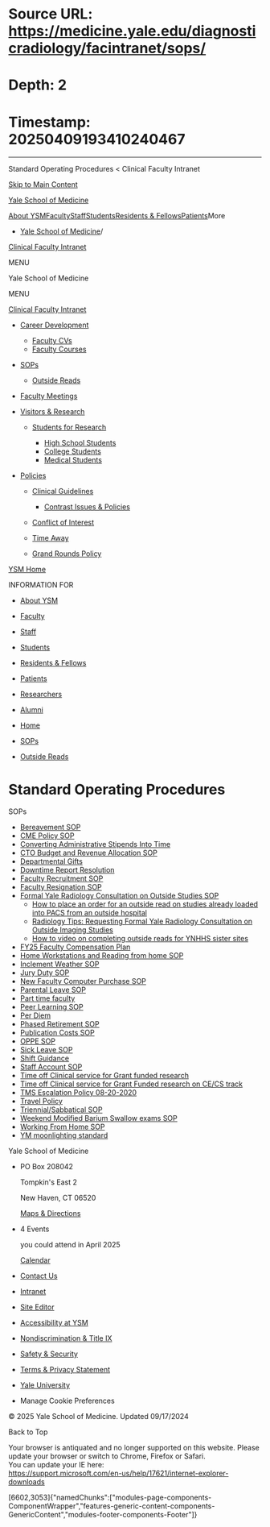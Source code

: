 # Source URL: https://medicine.yale.edu/diagnosticradiology/facintranet/sops/
# Depth: 2
# Timestamp: 20250409193410240467

---

Standard Operating Procedures < Clinical Faculty Intranet 










[Skip to Main Content](#page-container)

[Yale School of Medicine](/)

[About YSM](/ysm/about/)[Faculty](/ysm/faculty/)[Staff](/ysm/myysm/)[Students](/ysm/edu/)[Residents & Fellows](/ysm/edu/residency-fellowships/)[Patients](https://yalemedicine.org)More

* [Yale School of Medicine](/)/

[Clinical Faculty Intranet](/diagnosticradiology/facintranet) 

MENU

Yale School of Medicine

MENU

[Clinical Faculty Intranet](/diagnosticradiology/facintranet)

* [Career Development](/diagnosticradiology/facintranet/development/)

  + [Faculty CVs](/diagnosticradiology/facintranet/development/cv/)
  + [Faculty Courses](/diagnosticradiology/facintranet/development/courses/)
* [SOPs](/diagnosticradiology/facintranet/sops/)

  + [Outside Reads](/diagnosticradiology/facintranet/sops/outsidereads/)

* [Faculty Meetings](/diagnosticradiology/facintranet/meetings/)
* [Visitors & Research](/diagnosticradiology/facintranet/volunteers/)

  + [Students for Research](/diagnosticradiology/facintranet/volunteers/studentsforresearch/)

    - [High School Students](/diagnosticradiology/facintranet/volunteers/studentsforresearch/highschoolstudents/)
    - [College Students](/diagnosticradiology/facintranet/volunteers/studentsforresearch/collegestundentsresearch/)
    - [Medical Students](/diagnosticradiology/facintranet/volunteers/studentsforresearch/medstudentsforresearch/)

* [Policies](/diagnosticradiology/facintranet/policies/)

  + [Clinical Guidelines](/diagnosticradiology/facintranet/policies/guidelines/)

    - [Contrast Issues & Policies](/diagnosticradiology/facintranet/policies/guidelines/contrast/)
  + [Conflict of Interest](/diagnosticradiology/facintranet/policies/coi/)
  + [Time Away](/diagnosticradiology/facintranet/policies/timeaway/)
  + [Grand Rounds Policy](/diagnosticradiology/facintranet/policies/grandroundsexpenses/)

[YSM Home](/ysm/)

INFORMATION FOR

* [About YSM](/ysm/about/)
* [Faculty](/ysm/faculty/)
* [Staff](/ysm/myysm/)
* [Students](/ysm/edu/)
* [Residents & Fellows](/ysm/edu/residency-fellowships/)
* [Patients](https://yalemedicine.org)
* [Researchers](/ysm/research/)
* [Alumni](/ysm/alumni/)

* [Home](/diagnosticradiology/facintranet/)
* [SOPs](/diagnosticradiology/facintranet/sops/)

* [Outside Reads](/diagnosticradiology/facintranet/sops/outsidereads/)

# Standard Operating Procedures

SOPs

* [Bereavement SOP](https://files-profile.medicine.yale.edu/documents/bd00529c-211f-4184-9c08-29d570a6bcd6 "Bereavement SOP pdf")
* [CME Policy SOP](https://files-profile.medicine.yale.edu/documents/060083bf-d27c-4b0d-b645-592c364030e6 "CME Policy SOP pdf")
* [Converting Administrative Stipends Into Time](https://files-profile.medicine.yale.edu/documents/b724a0f1-453e-4b5d-b70e-7e5e4990ccbe "Converting Administrative Stipends Into Time")
* [CTO Budget and Revenue Allocation SOP](https://files-profile.medicine.yale.edu/documents/cc1abac9-6970-4118-86a3-0148bb5abc35 "CTO Budget and Revenue Allocation SOP pdf")
* [Departmental Gifts](https://files-profile.medicine.yale.edu/documents/04c7df0b-9439-4c71-87b8-02de5d51cc0c "Departmental Gifts")
* [Downtime Report Resolution](https://files-profile.medicine.yale.edu/documents/87f63b96-2c42-41ec-8fb5-75263e6b8822 "Downtime Report Resolution")
* [Faculty Recruitment SOP](https://files-profile.medicine.yale.edu/documents/4067dd5f-8016-442f-9942-5cce11cb7fa1)
* [Faculty Resignation SOP](https://files-profile.medicine.yale.edu/documents/1c5f1719-7439-4b87-9785-8a7d8c4fac4a "Radiology SOP Faculty Resignation")
* [Formal Yale Radiology Consultation on Outside Studies SOP](https://files-profile.medicine.yale.edu/documents/b332a62a-c8b4-4363-add2-4d36520c9153 "Formal Yale Radiology Consultation on Outside Studies SOP")
  + [How to place an order for an outside read on studies already loaded into PACS from an outside hospital](https://files-profile.medicine.yale.edu/documents/7af34463-10aa-4f32-b1e8-e4027a052249 "How to place an order for an outside read on studies already loaded into PACS from an outside hospital")
  + [Radiology Tips: Requesting Formal Yale Radiology Consultation on Outside Imaging Studies](https://files-profile.medicine.yale.edu/documents/3ab29fd1-8062-4bc9-9dfb-122894c0f5de "Radiology Tips: Requesting Formal Yale Radiology Consultation on Outside Imaging Studies")
  + [How to video on completing outside reads for YNHHS sister sites](/diagnosticradiology/facintranet/sops/outsidereads/ "Outside Reads Video")
* [FY25 Faculty Compensation Plan](https://files-profile.medicine.yale.edu/documents/7fc371be-1db6-41f1-ad28-75c2fc086d12 "Radiology - FY25 Faculty Compensation Plan")
* [Home Workstations and Reading from home SOP](https://files-profile.medicine.yale.edu/documents/d3149987-4fa4-4e75-b7aa-78004104fd45 "Home Workstations and Reading from home SOP")
* [Inclement Weather SOP](https://files-profile.medicine.yale.edu/documents/7fb5fbfa-a4af-459e-8190-9cb22baff340 "Inclement Weather SOP pdf")
* [Jury Duty SOP](https://files-profile.medicine.yale.edu/documents/d67f6d4d-e759-4627-912c-6552d1db54cb "Jury Duty SOP pdf")
* [New Faculty Computer Purchase SOP](https://files-profile.medicine.yale.edu/documents/03d08b19-5b6a-49a1-aa27-d493e4c74c6e "Radiology New Faculty Computer Purchase SOP")
* [Parental Leave SOP](https://files-profile.medicine.yale.edu/documents/f52d4478-f9f1-44c9-8dda-e727fc380b4f "Parental Leave SOP")
* [Part time faculty](https://files-profile.medicine.yale.edu/documents/e210fb37-2760-40e5-83e1-b3fc708ae068 "Part time faculty PDF")
* [Peer Learning SOP](https://files-profile.medicine.yale.edu/documents/b7009f4e-5720-4ca1-bf1a-0d8665755eda "Peer Learning SOP")
* [Per Diem](https://files-profile.medicine.yale.edu/documents/1d5cda76-ad45-4afb-9255-58d834b726ac "Per Diem")
* [Phased Retirement SOP](https://files-profile.medicine.yale.edu/documents/b28f7db7-9d05-4dc9-9bfc-13e6aa8693c2 "Phased Retirement SOP")
* [Publication Costs SOP](https://files-profile.medicine.yale.edu/documents/09b34379-502b-4dff-957a-cf03d7fdcdcc "Publication Costs SOP")
* [OPPE SOP](https://files-profile.medicine.yale.edu/documents/20b79649-0b2f-40b5-891c-053d9828cede "OPPE SOP")
* [Sick Leave SOP](https://files-profile.medicine.yale.edu/documents/e0248414-a6fd-469c-81b8-b3cf4387d459 "Sick Leave SOP pdf")
* [Shift Guidance](https://files-profile.medicine.yale.edu/documents/046d92f3-8346-45bf-af33-9eaee83171c2 "Shift Guidance")
* [Staff Account SOP](https://files-profile.medicine.yale.edu/documents/097700a7-c989-4fb2-850d-14db386a58b8 "Staff Account SOP pdf")
* [Time off Clinical service for Grant funded research](https://files-profile.medicine.yale.edu/documents/9d2a4a04-2800-4e1e-822d-bd76157816f5 "Time off Clinical service for Grant funded research PDF")
* [Time off Clinical service for Grant Funded research on CE/CS track](https://files-profile.medicine.yale.edu/documents/7ca2283c-83fb-4b2c-b0ae-706bd0842340)
* [TMS Escalation Policy 08-20-2020](https://files-profile.medicine.yale.edu/documents/289ecb0d-4266-4d8d-a338-7a0a3eb049d9 "TMS Escalation Policy")
* [Travel Policy](https://files-profile.medicine.yale.edu/documents/77c9be7a-caea-486a-a15f-300b29de7ad2 "Travel Policy")
* [Triennial/Sabbatical SOP](https://files-profile.medicine.yale.edu/documents/17bea0c8-53d6-4fa7-a6df-fc49b403e435 "Triennial/Sabbatical SOP pdf")
* [Weekend Modified Barium Swallow exams SOP](https://files-profile.medicine.yale.edu/documents/25254e3a-1bc6-44ed-a0b7-0b92db15c76a "Weekend Modified Barium Swallow pdf")
* [Working From Home SOP](https://files-profile.medicine.yale.edu/documents/7664e355-50c1-49b4-aa7c-9f09dcf1ff48 "Working From Home SOP")
* [YM moonlighting standard](https://files-profile.medicine.yale.edu/documents/8b8f6e0a-7528-4ea4-b6e8-ff0284bff33d "Yale Medicine moonlighting standard")

Yale School of Medicine

* PO Box 208042

  Tompkin's East 2

  New Haven, CT 06520

  [Maps & Directions](https://medicine.yale.edu/maps/)
* 4 Events

  you could attend in April 2025

  [Calendar](https://medicine.yale.edu/calendar/)
* [Contact Us](/bioimaging/contact/)

* [Intranet](/intranet)
* [Site Editor](mailto:ysm.editor@yale.edu)
* [Accessibility at YSM](/accessibility/)
* [Nondiscrimination & Title IX](/myysm/personal-resources/diversity-equity-inclusion/)
* [Safety & Security](/myysm/personal-resources/safety-security-resources/)
* [Terms & Privacy Statement](/ysm/privacy)
* [Yale University](https://yale.edu)
* Manage Cookie Preferences

© 2025 Yale School of Medicine. Updated 09/17/2024

Back to Top

Your browser is antiquated and no longer supported on this website. Please update your browser or switch to Chrome, Firefox or Safari.   
You can update your IE here:   
<https://support.microsoft.com/en-us/help/17621/internet-explorer-downloads>


[6602,3053]{"namedChunks":["modules-page-components-ComponentWrapper","features-generic-content-components-GenericContent","modules-footer-components-Footer"]}